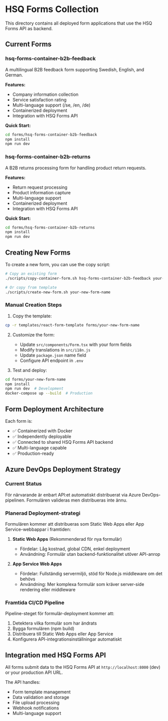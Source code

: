 # HSQ Forms Collection

This directory contains all deployed form applications that use the HSQ Forms API as backend.

## Current Forms

### hsq-forms-container-b2b-feedback
A multilingual B2B feedback form supporting Swedish, English, and German.

**Features:**
- Company information collection
- Service satisfaction rating
- Multi-language support (/se, /en, /de)
- Containerized deployment
- Integration with HSQ Forms API

**Quick Start:**
```bash
cd forms/hsq-forms-container-b2b-feedback
npm install
npm run dev
```

### hsq-forms-container-b2b-returns
A B2B returns processing form for handling product return requests.

**Features:**
- Return request processing
- Product information capture
- Multi-language support
- Containerized deployment
- Integration with HSQ Forms API

**Quick Start:**
```bash
cd forms/hsq-forms-container-b2b-returns
npm install
npm run dev
```

## Creating New Forms

To create a new form, you can use the copy script:

```bash
# Copy an existing form
./scripts/copy-container-form.sh hsq-forms-container-b2b-feedback your-new-form-name

# Or copy from template
./scripts/create-new-form.sh your-new-form-name
```

### Manual Creation Steps

1. Copy the template:

```bash
cp -r templates/react-form-template forms/your-new-form-name
```

2. Customize the form:
   - Update `src/components/Form.tsx` with your form fields
   - Modify translations in `src/i18n.js`
   - Update `package.json` name field
   - Configure API endpoint in `.env`

3. Test and deploy:

```bash
cd forms/your-new-form-name
npm install
npm run dev  # Development
docker-compose up --build  # Production
```

## Form Deployment Architecture

Each form is:

- ✅ Containerized with Docker
- ✅ Independently deployable
- ✅ Connected to shared HSQ Forms API backend
- ✅ Multi-language capable
- ✅ Production-ready

## Azure DevOps Deployment Strategy

### Current Status
För närvarande är enbart API:et automatiskt distribuerat via Azure DevOps-pipelinen. Formulären valideras men distribueras inte ännu.

### Planerad Deployment-strategi
Formulären kommer att distribueras som Static Web Apps eller App Service-webbappar i framtiden:

1. **Static Web Apps** (Rekommenderad för nya formulär)
   - Fördelar: Låg kostnad, global CDN, enkel deployment
   - Användning: Formulär utan backend-funktionalitet utöver API-anrop

2. **App Service Web Apps**
   - Fördelar: Fullständig servermiljö, stöd för Node.js middleware om det behövs
   - Användning: Mer komplexa formulär som kräver server-side rendering eller middleware

### Framtida CI/CD Pipeline
Pipeline-steget för formulär-deployment kommer att:
1. Detektera vilka formulär som har ändrats
2. Bygga formulären (npm build)
3. Distribuera till Static Web Apps eller App Service
4. Konfigurera API-integrationsinställningar automatiskt

## Integration med HSQ Forms API

All forms submit data to the HSQ Forms API at `http://localhost:8000` (dev) or your production API URL.

The API handles:

- Form template management
- Data validation and storage
- File upload processing
- Webhook notifications
- Multi-language support
